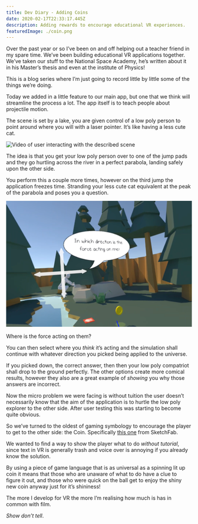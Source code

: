 ```yaml
---
title: Dev Diary - Adding Coins
date: 2020-02-17T22:33:17.445Z
description: Adding rewards to encourage educational VR experiences.
featuredImage: ./coin.png
---
```


Over the past year or so I’ve been on and off helping out a teacher friend in my spare time. We’ve been building educational VR applications together. We’ve taken our stuff to the National Space Academy, he’s written about it in his Master’s thesis and even at the institute of Physics!

This is a blog series where I’m just going to record little by little some of the things we’re doing.

Today we added in a little feature to our main app, but one that we think will streamline the process a lot. The app itself is to teach people about projectile motion.

The scene is set by a lake, you are given control of a low poly person to point around where you will with a laser pointer. It’s like having a less cute cat.

![Video of user interacting with the described scene](./wavehello.gif)

The idea is that you get your low poly person over to one of the jump pads and they go hurtling across the river in a perfect parabola, landing safely upon the other side.

You perform this a couple more times, however on the third jump the application freezes time. Stranding your less cute cat equivalent at the peak of the parabola and poses you a question.

![Image of question being pose in app](./question.png)

Where is the force acting on them?

You can then select where you _think_ it’s acting and the simulation shall continue with whatever direction you picked being applied to the universe.

If you picked down, the correct answer, then then your low poly compatriot shall drop to the ground perfectly. The other options create more comical results, however they also are a great example of _showing_ you why those answers are incorrect.

Now the micro problem we were facing is without tuition the user doesn’t necessarily know that the aim of the application is to hurtle the low poly explorer to the other side. After user testing this was starting to become quite obvious.

So we’ve turned to the oldest of gaming symbology to encourage the player to get to the other side: the Coin. Specifically [this one](https://skfb.ly/6IHPx) from SketchFab.

We wanted to find a way to show the player what to do _without tutorial_, since text in VR is generally trash and voice over is annoying if you already know the solution.

By using a piece of game language that is as universal as a spinning lit up coin it means that those who are unaware of what to do have a clue to figure it out, and those who were quick on the ball get to enjoy the shiny new coin anyway just for it’s shininess!

The more I develop for VR the more I’m realising how much is has in common with film.

_Show don’t tell_.
